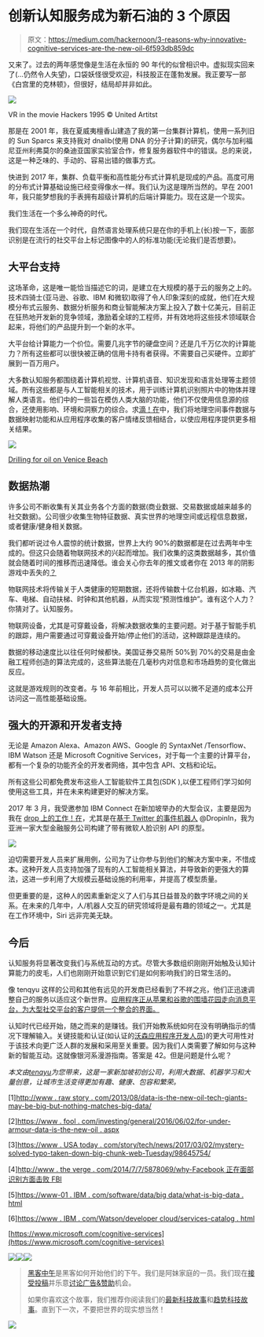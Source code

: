 # 创新认知服务成为新石油的 3 个原因

> 原文：<https://medium.com/hackernoon/3-reasons-why-innovative-cognitive-services-are-the-new-oil-6f593db859dc>

又来了。过去的两年感觉像是生活在永恒的 90 年代的似曾相识中。虚拟现实回来了(…仍然令人失望)，口袋妖怪很受欢迎，科技股正在蓬勃发展。我正要写一部《白宫里的克林顿》，但很好，结局却并非如此。

![](img/8b805c1dc4df9f237bdf8e55083b9822.png)

VR in the movie Hackers 1995 © United Artitst

那是在 2001 年，我在夏威夷檀香山建造了我的第一台集群计算机，使用一系列旧的 Sun Sparcs 来支持我对 dnalib(使用 DNA 的分子计算)的研究，偶尔与加利福尼亚州利弗莫尔的桑迪亚国家实验室合作，修复服务器软件中的错误。总的来说，这是一种乏味的、手动的、容易出错的做事方式。

快进到 2017 年，集群、负载平衡和高性能分布式计算机是现成的产品。高度可用的分布式计算基础设施已经变得像水一样。我们认为这是理所当然的。早在 2001 年，我只能梦想我的手表拥有超级计算机的后端计算能力。现在这是一个现实。

我们生活在一个多么神奇的时代。

我们现在生活在一个时代，自然语言处理系统只是在你的手机上(长)按一下，面部识别是在流行的社交平台上标记图像中的人的标准功能(无论我们是否想要)。

## 大平台支持

这场革命，这是唯一能恰当描述它的词，是建立在大规模的基于云的服务之上的。技术四骑士(亚马逊、谷歌、IBM 和微软)取得了令人印象深刻的成就，他们在大规模分布式云服务、数据分析服务和商业智能解决方案上投入了数十亿美元，目前正在狂热地开发新的竞争领域，激励着全球的工程师，并有效地将这些技术领域联合起来，将他们的产品提升到一个新的水平。

大平台给计算能力一个价位。需要几兆字节的硬盘空间？还是几千万亿次的计算能力？所有这些都可以很快被正确的信用卡持有者获得。不需要自己买硬件。立即扩展到一百万用户。

大多数认知服务都围绕着计算机视觉、计算机语音、知识发现和语言处理等主题领域。所有这些都是与人工智能相关的技术，用于训练计算机识别照片中的物体并理解人类语言。他们中的一些旨在模仿人类大脑的功能，他们不仅使用信息源的综合，还使用影响、环境和洞察力的综合。求[滴！在](http://idrop.in)中，我们将地理空间事件数据与数据映射功能和从应用程序收集的客户情绪反馈相结合，以使应用程序提供更多相关结果。

![](img/c7b8b030455279c60e646c10bb181d4e.png)

[Drilling for oil on Venice Beach](https://www.pinterest.com/pin/4433299611554233/)

## 数据热潮

许多公司不断收集有关其业务各个方面的数据(商业数据、交易数据或越来越多的社交数据)。公司很少收集生物特征数据、真实世界的地理空间或远程信息数据，或者健康/健身相关数据。

我们都听说过令人震惊的统计数据，世界上大约 90%的数据都是在过去两年中生成的。但这只会随着物联网技术的兴起而增加。我们收集的这类数据越多，其价值就会随着时间的推移而迅速降低。谁会关心你去年的推文或者你在 2013 年的阴影游戏中丢失的[？](http://inshadows.asia)

物联网技术将传输关于人类健康的短期数据，还将传输数十亿台机器，如冰箱、汽车、电梯、自动扶梯、时钟和其他机器，从而实现“预测性维护”。谁有这个人力？你猜对了。认知服务。

物联网设备，尤其是可穿戴设备，将解决数据收集的主要问题。对于基于智能手机的跟踪，用户需要通过可穿戴设备开始/停止他们的活动，这种跟踪是连续的。

数据的移动速度比以往任何时候都快。美国证券交易所 50%到 70%的交易是由金融工程师创造的算法完成的，这些算法能在几毫秒内对信息和市场趋势的变化做出反应。

这就是游戏规则的改变者。与 16 年前相比，开发人员可以以微不足道的成本公开访问这一高性能基础设施。

## 强大的开源和开发者支持

无论是 Amazon Alexa、Amazon AWS、Google 的 SyntaxNet /Tensorflow、IBM Watson 还是 Microsoft Cognitive Services，对于每一个主要的计算平台，都有一个复杂的功能齐全的开发者网络，其中包含 API、文档和论坛。

所有这些公司都免费发布这些人工智能软件工具包(SDK ),以便工程师们学习如何使用这些工具，并在未来构建更好的解决方案。

2017 年 3 月，我受邀参加 IBM Connect 在新加坡举办的大型会议，主要是因为我在 [drop 上的工作！在](http://idrop.in)，尤其是在[基于 Twitter 的事件机器人](https://www.twitter.com/DropinIn) @DropinIn，我为亚洲一家大型金融服务公司构建了带有微软人脸识别 API 的原型。

![](img/08c5a3ed3ac141c72fe9db4d11ffa320.png)

迫切需要开发人员来扩展用例，公司为了让你参与到他们的解决方案中来，不惜成本。这种开发人员支持加强了现有的人工智能相关算法，并导致新的更强大的算法，这进一步利用了大规模云基础设施的利用率，并提高了模型质量。

但更重要的是，这种人的因素重新定义了人们与其日益普及的数字环境之间的关系。在未来的几年中，人/机器人交互的研究领域将是最有趣的领域之一。尤其是在工作环境中，Siri 远非完美无缺。

## 今后

认知服务将显著改变我们与系统互动的方式。尽管大多数组织刚刚开始触及认知计算能力的皮毛，人们也刚刚开始意识到它们是如何影响我们的日常生活的。

像 tenqyu 这样的公司和其他有远见的开发商已经看到了不祥之兆，他们正迅速调整自己的服务以适应这个新世界。[应用程序正从苹果和谷歌的围墙花园走向消息平台，为大型社交平台的客户提供一个整合的界面。](/@thisTenqyuLife/drop-in-launches-a-twitter-event-recommendation-bot-18687ec9e7a0)

认知时代已经开始，随之而来的是赚钱。我们开始教系统如何在没有明确指示的情况下理解输入。关键技能和认证(如认证的[沃森应用程序开发人员](http://www.ibm.com/watson/developer-conference/sessions.html))的更大可用性对于该技术向更广泛人群的发展和采用至关重要。因为我们人类需要了解如何与这种新的智能互动。这就像银河系漫游指南。答案是 42。但是问题是什么呢？

*本文由*[*tenqyu*](http://tenqyu.com)*为您带来，这是一家新加坡初创公司，利用大数据、机器学习和大量创意，让城市生活变得更加有趣、健康、包容和繁荣。*

[1][http://www . raw story . com/2013/08/data-is-the-new-oil-tech-giants-may-be-big-but-nothing-matches-big-data/](http://www.rawstory.com/2013/08/data-is-the-new-oil-tech-giants-may-be-huge-but-nothing-matches-big-data/)

[2][https://www . fool . com/investing/general/2016/06/02/for-under-armour-data-is-the-new-oil . aspx](https://www.fool.com/investing/general/2016/06/02/for-under-armour-data-is-the-new-oil.aspx)

[3][https://www . USA today . com/story/tech/news/2017/03/02/mystery-solved-typo-taken-down-big-chunk-web-Tuesday/98645754/](https://www.usatoday.com/story/tech/news/2017/03/02/mystery-solved-typo-took-down-big-chunk-web-tuesday/98645754/)

[4][http://www . the verge . com/2014/7/7/5878069/why-Facebook 正在面部识别方面击败 FBI](http://www.theverge.com/2014/7/7/5878069/why-facebook-is-beating-the-fbi-at-facial-recognition)

[5][https://www-01 . IBM . com/software/data/big data/what-is-big-data . html](https://www-01.ibm.com/software/data/bigdata/what-is-big-data.html)

[6][https://www . IBM . com/Watson/developer cloud/services-catalog . html](https://www.ibm.com/watson/developercloud/services-catalog.html)

[https://www.microsoft.com/cognitive-services](https://www.microsoft.com/cognitive-services)

[![](img/50ef4044ecd4e250b5d50f368b775d38.png)](http://bit.ly/HackernoonFB)[![](img/979d9a46439d5aebbdcdca574e21dc81.png)](https://goo.gl/k7XYbx)[![](img/2930ba6bd2c12218fdbbf7e02c8746ff.png)](https://goo.gl/4ofytp)

> [黑客中午](http://bit.ly/Hackernoon)是黑客如何开始他们的下午。我们是阿妹家庭的一员。我们现在[接受投稿](http://bit.ly/hackernoonsubmission)并乐意[讨论广告&赞助](mailto:partners@amipublications.com)机会。
> 
> 如果你喜欢这个故事，我们推荐你阅读我们的[最新科技故事](http://bit.ly/hackernoonlatestt)和[趋势科技故事](https://hackernoon.com/trending)。直到下一次，不要把世界的现实想当然！

![](img/be0ca55ba73a573dce11effb2ee80d56.png)